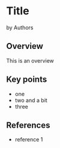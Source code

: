 # Title

by Authors

## Overview

This is an overview

## Key points

* one
* two and a bit
* three

## References

* reference 1

